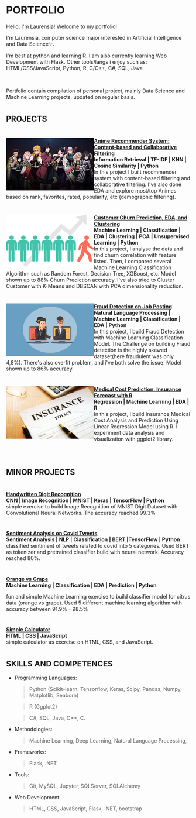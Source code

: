 # PORTFOLIO
Hello, I'm Laurensia! Welcome to my portfolio!

I'm Laurensia, computer science major interested in Artificial Intelligence and Data Science✨.

I'm best at python and learning R. I am also currently learning Web Development with Flask. Other tools/langs i enjoy such as:
HTML/CSS/JavaScript, Python, R, C/C++, C#, SQL, Java

<br/>

Portfolio contain compilation of personal project, mainly Data Science and Machine Learning projects, updated on regular basis.

#

## PROJECTS

#

<img align="left" src="img/1_kny.png" width="240" height="144"> **[Anime Recommender System: Content-based and Collaborative Filtering](https://github.com/laurensiavee/anime-recommender)**<br>
**Information Retrieval | TF-IDF | KNN | Cosine Similarity | Python** <br>
In this project I built recommender system with content-based filtering and collaborative filtering. I've also done EDA and explore most/top Animes based on rank, favorites, rated, popularity, etc (demographic filtering).

#

<img align="left" src="img/cust-churn-img.jpeg" width="240" height="144"> **[Customer Churn Prediction, EDA, and Clustering](https://github.com/laurensiavee/customer-churn-prediction)**<br>
**Machine Learning | Classification | EDA | Clustering | PCA | Unsupervised Learning | Python** <br>
In this project, I analyse the data and find churn correlation with feature listed. Then, I compared several Machine Learning Classification Algorithm such as Random Forest, Decision Tree, XGBoost, etc. Model shown up to 88% Churn Prediction accuracy. I've also tried to Cluster Customer with K-Means and DBSCAN with PCA dimensionality reduction.

#

<img align="left" src="img/fraud.png" width="240" height="144"> **[Fraud Detection on Job Posting](https://github.com/laurensiavee/fraud-job-posting)**<br>
**Natural Language Processing | Machine Learning | Classification | EDA | Python** <br>
In this project, I build Fraud Detection with Machine Learning Classification Model. The Challenge on building Fraud detection is the highly skewed dataset(here fraudulent was only 4,8%). There's also overfit problem, and i've both solve the issue. Model shown up to 86% accuracy.

#

<img align="left" src="img/insurance.jpg" width="240" height="144"> **[Medical Cost Prediction: Insurance Forecast with R](https://github.com/laurensiavee/insurance-medical-cost-pred)**<br>
**Regression | Machine Learning | EDA | R** <br>
In this project, I build Insurance Medical Cost Analysis and Prediction Using Linear Regression Model using R. I experiment data analysis and visualization with ggplot2 library. 


<br/>

#

## MINOR PROJECTS

#

**[Handwritten Digit Recognition](https://github.com/laurensiavee/mnist-digit-recognition)**<br>
**CNN | Image Recognition | MNIST | Keras | TensorFlow | Python** <br>
simple exercise to build Image Recognition of MNIST Digit Dataset with Convolutional Neural Networks. The accuracy reached 99.3%
#

**[Sentiment Analysis on Covid Tweets](https://github.com/laurensiavee/covid-tweets-sentiment)**<br>
**Sentiment Analysis | NLP | Classification | BERT |TensorFlow | Python** <br>
classified sentiment of tweets related to covid into 5 categories. Used BERT as tokenizer and pretrained classifier build with neural network. Accuracy reached 80%.
#

**[Orange vs Grape](https://github.com/laurensiavee/orange-vs-grape)**<br>
**Machine Learning | Classification | EDA | Prediction | Python** <br>

fun and simple Machine Learning exercise to build classifier model for citrus data (orange vs grape). Used 5 different machine learning algorithm with accuracy between 91.9% - 98.5%

#

**[Simple Calculator](https://github.com/laurensiavee/simple-calculator)**<br>
**HTML | CSS | JavaScript** <br>
simple  calculator as exercise on HTML, CSS, and JavaScript.
#

## SKILLS AND COMPETENCES
- Programming Languages:
    > Python (Scikit-learn, Tensorflow, Keras, Scipy, Pandas, Numpy, Matplotlib, Seaborn)

    > R (Ggplot2)

    > C#, SQL, Java, C++, C.

- Methodologies:
    > Machine Learning, Deep Learning, Natural Language Processing, 

- Frameworks:
    > Flask, .NET

- Tools:
    > Git, MySQL, Jupyter, SQLServer, SQLAlchemy

- Web Development:
    > HTML, CSS, JavaScript, Flask, .NET, bootstrap

#

#